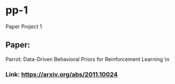 # pp-1
Paper Project 1
## Paper: 
Parrot: Data-Driven Behavioral Priors for Reinforcement Learning \n
### Link: https://arxiv.org/abs/2011.10024
